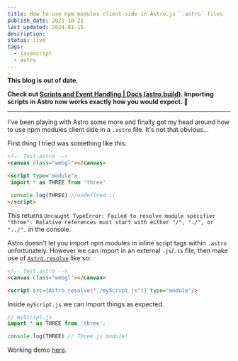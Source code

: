 ```yaml
---
title: How to use npm modules client-side in Astro.js `.astro` files
publish_date: 2021-10-21
last_updated: 2024-01-15
description: 
status: live
tags:
  - javascript
  - astro
---
```


 **This blog is out of date.**
 
**Check out [Scripts and Event Handling | Docs (astro.build)](https://docs.astro.build/en/guides/client-side-scripts/). Importing scripts in Astro now works exactly how you would expect. 🥳**

---

I've been playing with Astro some more and finally got my head around how to use npm modules client side in a `.astro` file. It's not that obvious...

First thing I tried was something like this:

```html
<!-- Test.astro -->
<canvas class="webgl"></canvas>
  
<script type="module"> 
 import * as THREE from 'three'

 console.log(THREE) //undefined :(
</script>
```

This returns `Uncaught TypeError: Failed to resolve module specifier "three". Relative references must start with either "/", "./", or "../".` in the console.

Astro doesn't let you import npm modules in inline script tags within `.astro` unfortunately. However we can import in an external `.js`/`.ts` file, then make use of [`Astro.resolve`](https://docs.astro.build/es/reference/api-reference/#astroresolve) like so:

```html
<!-- Test.astro -->
<canvas class="webgl"></canvas>

<script src={Astro.resolve('./myScript.js')} type="module"/>
```

Inside `myScript.js` we can import things as expected.


```js
// myScript.js
import * as THREE from 'three';

console.log(THREE) // Three.js module!
```

Working demo [here](https://stackblitz.com/edit/astro-qp2xde?file=src%2Fcomponents%2FTest.astro).
